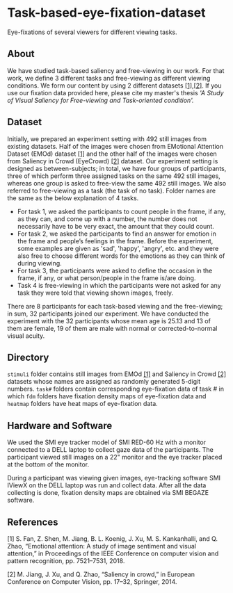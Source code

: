 # Task-based-eye-fixation-dataset
Eye-fixations of several viewers for different viewing tasks.

## About
We have studied task-based saliency and free-viewing in our work. For that work, we define 3 different tasks and free-viewing as different viewing conditions. We form our content by using 2 different datasets [[1]](#1),[[2]](#2). If you use our fixation data provided here, please cite my master's thesis _'A Study of Visual Saliency for Free-viewing and Task-oriented condition'._

## Dataset
Initially, we prepared an experiment setting with 492 still images from existing datasets. Half of the images were chosen from EMotional Attention Dataset (EMOd) dataset [[1]](#1) and the other half of the images were chosen from Saliency in Crowd (EyeCrowd) [[2]](#2) dataset. Our experiment setting is designed as between-subjects; in total, we have four groups of participants, three of which perform three assigned tasks on the same 492 still images, whereas one group is asked to free-view the same 492 still images. We also referred to free-viewing as a task (the task of no task). Folder names are the same as the below explanation of 4 tasks.
  - For task 1, we asked the participants to count people in the frame, if any, as they can, and come up with a number, the number does not necessarily have to be very exact, the amount that they could count.
  - For task 2, we asked the participants to find an answer for emotion in the frame and people’s feelings in the frame. Before the experiment, some examples are given as 'sad', 'happy', 'angry', etc. and they were also free to choose different words for the emotions as they can think of during viewing.
  - For task 3, the participants were asked to define the occasion in the frame, if any, or what person/people in the frame is/are doing.
  - Task 4 is free-viewing in which the participants were not asked for any task they were told that viewing shown images, freely.

There are 8 participants for each task-based viewing and the free-viewing; in sum, 32 participants joined our experiment. We have conducted the experiment with the 32 participants whose mean age is 25.13 and 13 of them are female, 19 of them are male with normal or corrected-to-normal visual acuity.

## Directory
```stimuli``` folder contains still images from EMOd [[1]](#1) and Saliency in Crowd [[2]](#2) datasets whose names are assigned as randomly generated 5-digit numbers. ```task#``` folders contain corresponding eye-fixation data of task # in which ```fdm``` folders have fixation density maps of eye-fixation data and ```heatmap``` folders have heat maps of eye-fixation data.


## Hardware and Software
We used the SMI eye tracker model of SMI RED-60 Hz with a monitor connected to a DELL laptop to collect gaze data of the participants. The participant viewed still images on a 22" monitor and the eye tracker placed at the bottom of the monitor.

During a participant was viewing given images, eye-tracking software SMI IViewX on the DELL laptop was run and collect data. After all the data collecting is done, fixation density maps are obtained via SMI BEGAZE software.

## References
<a id="1">[1]</a>
  S. Fan, Z. Shen, M. Jiang, B. L. Koenig, J. Xu, M. S. Kankanhalli, and Q. Zhao, “Emotional attention: A study of image sentiment and visual attention,” in Proceedings of the IEEE Conference on computer vision and pattern recognition, pp. 7521–7531, 2018.
  
<a id="2">[2]</a> 
  M. Jiang, J. Xu, and Q. Zhao, “Saliency in crowd,” in European Conference on Computer Vision, pp. 17–32, Springer, 2014.
